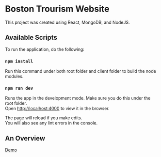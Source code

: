 # Boston Trourism Website

This project was created using React, MongoDB, and NodeJS.

## Available Scripts

To run the application, do the following:

### `npm install`
Run this command under both root folder and client folder to build the node modules.

### `npm run dev`
Runs the app in the development mode. Make sure you do this under the root folder.\
Open [http://localhost:4000](http://localhost:4000) to view it in the browser.

The page will reload if you make edits.\
You will also see any lint errors in the console.

## An Overview
[Demo](https://github.com/mzhao99/Boston-Tourism-Website/blob/master/home-page.gif)
